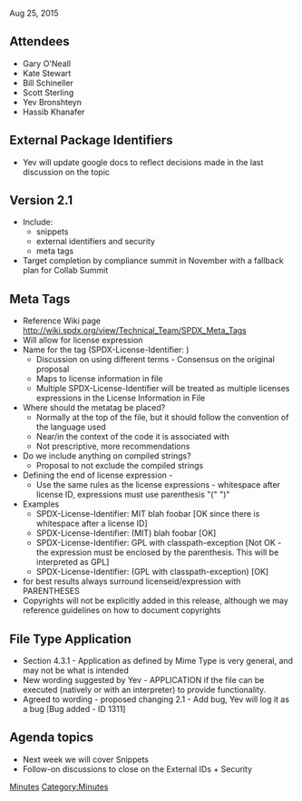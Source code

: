 Aug 25, 2015

## Attendees

  - Gary O'Neall
  - Kate Stewart
  - Bill Schineller
  - Scott Sterling
  - Yev Bronshteyn
  - Hassib Khanafer

## External Package Identifiers

  - Yev will update google docs to reflect decisions made in the last
    discussion on the topic

## Version 2.1

  - Include:
      - snippets
      - external identifiers and security
      - meta tags
  - Target completion by compliance summit in November with a fallback
    plan for Collab Summit

## Meta Tags

  - Reference Wiki page
    <http://wiki.spdx.org/view/Technical_Team/SPDX_Meta_Tags>
  - Will allow for license expression
  - Name for the tag (SPDX-License-Identifier: )
      - Discussion on using different terms - Consensus on the original
        proposal
      - Maps to license information in file
      - Multiple SPDX-License-Identifier will be treated as multiple
        licenses expressions in the License Information in File
  - Where should the metatag be placed?
      - Normally at the top of the file, but it should follow the
        convention of the language used
      - Near/in the context of the code it is associated with
      - Not prescriptive, more recommendations
  - Do we include anything on compiled strings?
      - Proposal to not exclude the compiled strings
  - Defining the end of license expression -
      - Use the same rules as the license expressions - whitespace after
        license ID, expressions must use parenthesis "(" ")"
  - Examples
      - SPDX-License-Identifier: MIT blah foobar \[OK since there is
        whitespace after a license ID\]
      - SPDX-License-Identifier: (MIT) blah foobar \[OK\]
      - SPDX-License-Identifier: GPL with classpath-exception \[Not OK -
        the expression must be enclosed by the parenthesis. This will be
        interpreted as GPL\]
      - SPDX-License-Identifier: (GPL with classpath-exception) \[OK\]
  - for best results always surround licenseid/expression with
    PARENTHESES
  - Copyrights will not be explicitly added in this release, although we
    may reference guidelines on how to document copyrights

## File Type Application

  - Section 4.3.1 - Application as defined by Mime Type is very general,
    and may not be what is intended
  - New wording suggested by Yev - APPLICATION if the file can be
    executed (natively or with an interpreter) to provide functionality.
  - Agreed to wording - proposed changing 2.1 - Add bug, Yev will log it
    as a bug \[Bug added - ID 1311\]

## Agenda topics

  - Next week we will cover Snippets
  - Follow-on discussions to close on the External IDs + Security

[Minutes](Category:Technical "wikilink")
[Category:Minutes](Category:Minutes "wikilink")
